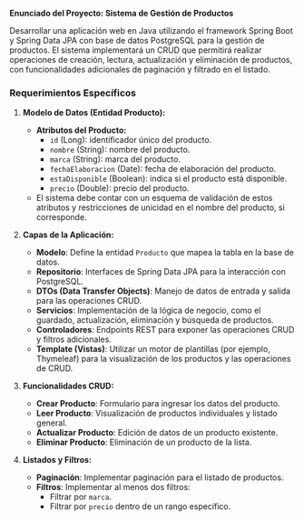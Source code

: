 **Enunciado del Proyecto: Sistema de Gestión de Productos**

Desarrollar una aplicación web en Java utilizando el framework Spring Boot y Spring Data JPA con base de datos PostgreSQL para la gestión de productos. El sistema implementará un CRUD que permitirá realizar operaciones de creación, lectura, actualización y eliminación de productos, con funcionalidades adicionales de paginación y filtrado en el listado.

### Requerimientos Específicos

1. **Modelo de Datos (Entidad Producto):**
    - **Atributos del Producto:**
        - `id` (Long): identificador único del producto.
        - `nombre` (String): nombre del producto.
        - `marca` (String): marca del producto.
        - `fechaElaboracion` (Date): fecha de elaboración del producto.
        - `estaDisponible` (Boolean): indica si el producto está disponible.
        - `precio` (Double): precio del producto.
    - El sistema debe contar con un esquema de validación de estos atributos y restricciones de unicidad en el nombre del producto, si corresponde.

2. **Capas de la Aplicación:**
    - **Modelo**: Define la entidad `Producto` que mapea la tabla en la base de datos.
    - **Repositorio**: Interfaces de Spring Data JPA para la interacción con PostgreSQL.
    - **DTOs (Data Transfer Objects)**: Manejo de datos de entrada y salida para las operaciones CRUD.
    - **Servicios**: Implementación de la lógica de negocio, como el guardado, actualización, eliminación y búsqueda de productos.
    - **Controladores**: Endpoints REST para exponer las operaciones CRUD y filtros adicionales.
    - **Template (Vistas)**: Utilizar un motor de plantillas (por ejemplo, Thymeleaf) para la visualización de los productos y las operaciones de CRUD.

3. **Funcionalidades CRUD:**
    - **Crear Producto**: Formulario para ingresar los datos del producto.
    - **Leer Producto**: Visualización de productos individuales y listado general.
    - **Actualizar Producto**: Edición de datos de un producto existente.
    - **Eliminar Producto**: Eliminación de un producto de la lista.

4. **Listados y Filtros:**
    - **Paginación**: Implementar paginación para el listado de productos.
    - **Filtros**: Implementar al menos dos filtros:
        - Filtrar por `marca`.
        - Filtrar por `precio` dentro de un rango específico.